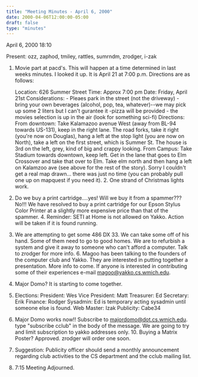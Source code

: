 ```yaml
---
title: "Meeting Minutes - April 6, 2000"
date: 2000-04-06T12:00:00-05:00
draft: false
type: "minutes"
---
```


April 6, 2000 18:10 </p><p>
Present:  ozz, zaphod, tmiley, rattles, sumrndm, zrodger, i-zak </p><p>
1.  Movie part at pacd's.         This will happen at a time determined in last weeks minutes.     I looked it up.  It is April 21 at 7:00 p.m.     Directions are as follows: </p><p>
    Location: 626 Summer Street     Time: Approx 7:00 pm     Date: Friday, April 21st     Considerations:     - Pleaes park in the street (not the driveway)     - bring your own beverages (alcohol, pop, tea, whatever)--we may pick up some 2 liters but I can't gurantee it     -pizza will be provided     - the movies selection is up in the air (look for something sci-fi)                           Directions:                            From downtown: Take Kalamazoo avenue West (away from BL-94 towards US-131), keep in the right lane.  The road forks, take it right (you're now on Douglas), hang a left at the stop light (you are now on North), take a left on the first street, which is Summer St.  The house is 3rd on the left, grey, kind of big and crappy looking.                             From Campus: Take Stadium towards downtown, keep left.  Get in the lane that goes to Elm Crossover and take that over to Elm.  Take elm north and then hang a left on Kalamzoo ave (see above for the rest of the story).                                                        Sorry I couldn't get a real map drawn... there was just no time (you can probably pull one up on mapquest if you need it).                                                                                 2.  One strand of Christmas lights work. </p><p>
3.  Do we buy a print cartridge....yes!     Will we buy it from a spammer???  No!!!     We have resolved to buy a print cartridge for our Epson Stylus      Color Printer at a slightly more expensive price than that of      the spammer.   4.  Reminder:  SETI at Home is not allowed on Yakko. Action will     be taken if it is found running. </p><p>
5.  We are attempting to get some 486 DX 33.  We can take some off     of his hand.  Some of them need to go to good homes.  We are to     refurbish a system and give it away to someone who can't afford     a computer.  Talk to zrodger for more info.     6.  Magoo has been talking to the founders of the computer club and Yakko.     They are interested in putting together a presentation.  More info     to come.  If anyone is interested in contributing some of their      experiences e-mail magoo@yakko.cs.wmich.edu. </p><p>
7.  Major Domo?  It is starting to come together. </p><p>
8.  Elections:          President:  Wes     Vice      President:  Matt     Treasurer:  Ed       Secretary:  Erik         Finance:    Rodger      Sysadmin:   Ed is temporary acting sysadmin until someone else is                  found.     Web Master: Izak     Publicity:  Cabe34 </p><p>
9.  Major Domo works now!!  Subscribe to majordomo@dot.cs.wmich.edu.     type "subscribe cclub" in the body of the message.  We are going     to try and limit subscription to yakko addresses only.    10. Buying a Matrix Poster?     Approved.  zrodger will order one soon. </p><p>
11. Suggestion:  Publicity officer should send a monthly announcement     regarding club activities to the CS department and the cclub      mailing list. </p><p>
12.  7:15 Meeting Adjourned.     </p>
